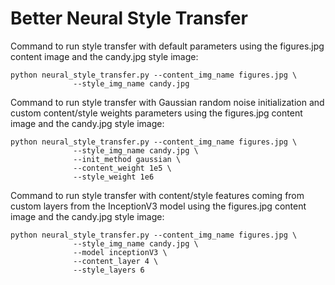 # Better Neural Style Transfer


Command to run style transfer with default parameters using the figures.jpg content image and the candy.jpg style image:
```
python neural_style_transfer.py --content_img_name figures.jpg \
              --style_img_name candy.jpg
```

Command to run style transfer with Gaussian random noise initialization and custom content/style weights parameters using the figures.jpg content image and the candy.jpg style image:
```
python neural_style_transfer.py --content_img_name figures.jpg \
              --style_img_name candy.jpg \
              --init_method gaussian \
              --content_weight 1e5 \
              --style_weight 1e6
```

Command to run style transfer with content/style features coming from custom layers from the InceptionV3 model using the figures.jpg content image and the candy.jpg style image:
```
python neural_style_transfer.py --content_img_name figures.jpg \
              --style_img_name candy.jpg \
              --model inceptionV3 \
              --content_layer 4 \
              --style_layers 6
```
